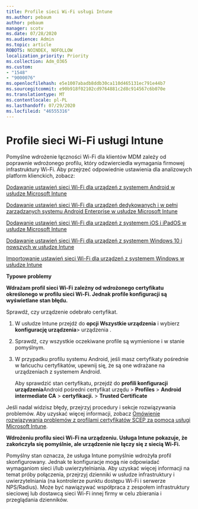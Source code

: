 ```yaml
---
title: Profile sieci Wi-Fi usługi Intune
ms.author: pebaum
author: pebaum
manager: scotv
ms.date: 07/28/2020
ms.audience: Admin
ms.topic: article
ROBOTS: NOINDEX, NOFOLLOW
localization_priority: Priority
ms.collection: Adm_O365
ms.custom:
- "1548"
- "9000076"
ms.openlocfilehash: e5e1007abadb8ddb30ca110d465131ec791e44b7
ms.sourcegitcommit: e90b918f02102cd9764881c2d8c914567c6b070e
ms.translationtype: MT
ms.contentlocale: pl-PL
ms.lasthandoff: 07/29/2020
ms.locfileid: "46555316"
---
```

# <a name="intune-wi-fi-profiles"></a>Profile sieci Wi-Fi usługi Intune

Pomyślne wdrożenie łączności Wi-Fi dla klientów MDM zależy od poprawnie wdrożonego profilu, który odzwierciedla wymagania firmowej infrastruktury Wi-Fi. Aby przejrzeć odpowiednie ustawienia dla analizowych platform klienckich, zobacz: 

[Dodawanie ustawień sieci Wi-Fi dla urządzeń z systemem Android w usłudze Microsoft Intune](https://docs.microsoft.com/intune/wi-fi-settings-android)

[Dodawanie ustawień sieci Wi-Fi dla urządzeń dedykowanych i w pełni zarządzanych systemu Android Enterprise w usłudze Microsoft Intune](https://docs.microsoft.com/intune/wi-fi-settings-android-enterprise)

[Dodawanie ustawień sieci Wi-Fi dla urządzeń z systemem iOS i iPadOS w usłudze Microsoft Intune](https://docs.microsoft.com/intune/wi-fi-settings-ios)

[Dodawanie ustawień sieci Wi-Fi dla urządzeń z systemem Windows 10 i nowszych w usłudze Intune](https://docs.microsoft.com/intune/wi-fi-settings-windows)

[Importowanie ustawień sieci Wi-Fi dla urządzeń z systemem Windows w usłudze Intune](https://docs.microsoft.com/intune/wi-fi-settings-import-windows-8-1)

**Typowe problemy**

**Wdrażam profil sieci Wi-Fi zależny od wdrożonego certyfikatu określonego w profilu sieci Wi-Fi. Jednak profile konfiguracji są wyświetlane stan błędu.**

Sprawdź, czy urządzenie odebrało certyfikat.

1. W usłudze Intune przejdź do **opcji Wszystkie urządzenia** i wybierz **konfigurację urządzenia**> urządzenia .

2. Sprawdź, czy wszystkie oczekiwane profile są wymienione i w stanie pomyślnym.

3. W przypadku profilu systemu Android, jeśli masz certyfikaty pośrednie w łańcuchu certyfikatów, upewnij się, że są one wdrażane na urządzeniach z systemem Android.

    Aby sprawdzić stan certyfikatu, przejdź do **profili konfiguracji urządzenia**Android pośredni certyfikat urzędu  >  **Profiles**  >  **Android intermediate CA**  >  **certyfikacji.**  >  **Trusted Certificate**

Jeśli nadal widzisz błędy, przejrzyj procedury i sekcje rozwiązywania problemów. Aby uzyskać więcej informacji, zobacz [Omówienie rozwiązywania problemów z profilami certyfikatów SCEP za pomocą usługi Microsoft Intune](https://support.microsoft.com/help/4457481/troubleshooting-scep-certificate-profile-deployment-in-intune).

**Wdrożeniu profilu sieci Wi-Fi na urządzeniu. Usługa Intune pokazuje, że zakończyła się pomyślnie, ale urządzenie nie łączy się z siecią Wi-Fi.**

Pomyślny stan oznacza, że usługa Intune pomyślnie wdrożyła profil skonfigurowany. Jednak te konfiguracje mogą nie odpowiadać wymaganiom sieci i/lub uwierzytelniania. Aby uzyskać więcej informacji na temat próby połączenia, przejrzyj dzienniki w usłudze infrastruktury i uwierzytelniania (na kontrolerze punktu dostępu Wi-Fi i serwerze NPS/Radius). Może być nawiązywać współpraca z zespołem infrastruktury sieciowej lub dostawcą sieci Wi-Fi innej firmy w celu zbierania i przeglądania dzienników.